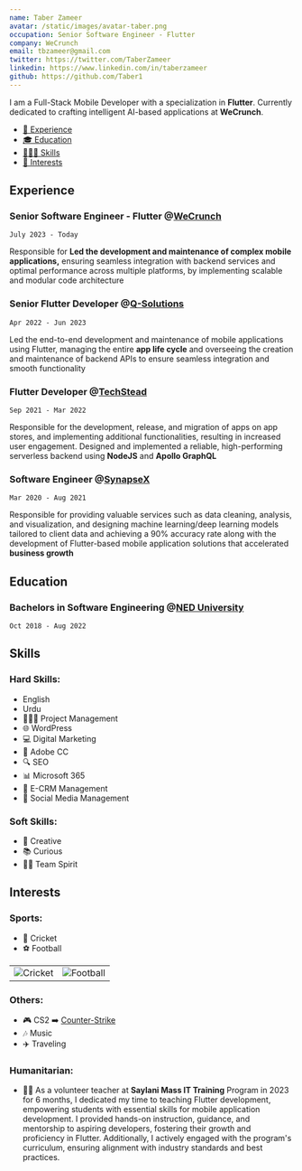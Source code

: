 ```yaml
---
name: Taber Zameer
avatar: /static/images/avatar-taber.png
occupation: Senior Software Engineer - Flutter
company: WeCrunch
email: tbzameer@gmail.com
twitter: https://twitter.com/TaberZameer
linkedin: https://www.linkedin.com/in/taberzameer
github: https://github.com/Taber1
---
```


I am a Full-Stack Mobile Developer with a specialization in **Flutter**. Currently dedicated to crafting intelligent AI-based applications at **WeCrunch**. 

- [💼 Experience](#experience)
- [🎓 Education](#education)
- [🤹🏼‍♂️ Skills](#skills)
- [🏐 Interests](#interests)

## Experience

### Senior Software Engineer - Flutter @**[WeCrunch](https://www.wecrunch.com/)**

`July 2023 - Today`

Responsible for **Led the development and maintenance of complex mobile applications,** ensuring seamless integration with backend services and optimal performance across multiple platforms, by implementing scalable and modular code architecture

### Senior Flutter Developer @[Q-Solutions](https://q-sols.com/)

`Apr 2022 - Jun 2023`

Led the end-to-end development and maintenance of mobile applications using Flutter, managing the entire **app life cycle** and overseeing the creation and maintenance of backend APIs to ensure seamless integration and smooth functionality

### Flutter Developer @[TechStead](https://www.tech-stead.com/)

`Sep 2021 - Mar 2022`

Responsible for the development, release, and migration of apps on app stores, and implementing additional functionalities, resulting in increased user engagement. Designed and implemented a reliable, high-performing serverless backend using **NodeJS** and **Apollo GraphQL**

### Software Engineer @[SynapseX](https://www.linkedin.com/company/synapsex/)

`Mar 2020 - Aug 2021`


Responsible for providing valuable services such as data cleaning, analysis, and visualization, and designing machine learning/deep learning models tailored to client data and achieving a 90% accuracy rate along with the development of Flutter-based mobile application solutions that accelerated **business growth**

## Education

### Bachelors in Software Engineering @[NED University](https://www.neduet.edu.pk/)

`Oct 2018 - Aug 2022`

## Skills

### Hard Skills:

- English
- Urdu
- 🤹🏼‍♂️ Project Management
- 🌐 WordPress
- 💻 Digital Marketing
- 🎨 Adobe CC
- 🔍 SEO
- 📊 Microsoft 365
- 📨 E-CRM Management
- 📱 Social Media Management

### Soft Skills:

- 🎨 Creative
- 📚 Curious
- 🤝🏼 Team Spirit

## Interests

### Sports:

- 🏏 Cricket
- ⚽ Football

|                                                       |                                         |
| ----------------------------------------------------- | --------------------------------------- |
| ![Cricket](/static/images/cricket.jpg) | ![Football](/static/images/football.jpg) |

### Others:

- 🎮 CS2 ➡️ [Counter-Strike](https://www.counter-strike.net/cs2)
- 🎶 Music
- ✈️ Traveling

### Humanitarian:

- 🤝🏼 As a volunteer teacher at **Saylani Mass IT Training** Program in 2023 for 6 months, I dedicated my time to teaching Flutter development, empowering students with essential skills for mobile application development. I provided hands-on instruction, guidance, and mentorship to aspiring developers, fostering their growth and proficiency in Flutter. Additionally, I actively engaged with the program's curriculum, ensuring alignment with industry standards and best practices.
